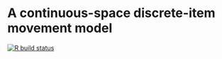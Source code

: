 # A continuous-space discrete-item movement model

<!-- badges: start -->
  [![R build status](https://github.com/pratikunterwegs/snevo/workflows/R-CMD-check/badge.svg)](https://github.com/pratikunterwegs/snevo/actions)
<!-- badges: end -->